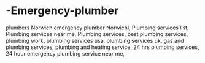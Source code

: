 # -Emergency-plumber
plumbers Norwich.emergency plumber Norwichl,  Plumbing services list, Plumbing services near me, Plumbing services,  best plumbing services, plumbing work, plumbing services usa, plumbing services uk, gas and plumbing services, plumbing and heating service, 24 hrs plumbing services, 24 hour emergency plumbing service near me,

